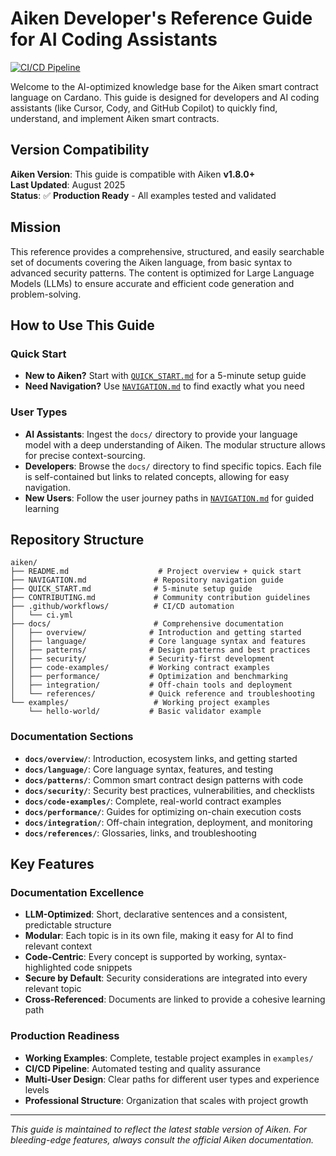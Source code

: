 # Aiken Developer's Reference Guide for AI Coding Assistants

[![CI/CD Pipeline](https://github.com/Jimmyh-world/Aiken-ref-guide/workflows/CI/CD%20Pipeline/badge.svg)](https://github.com/Jimmyh-world/Aiken-ref-guide/actions)

Welcome to the AI-optimized knowledge base for the Aiken smart contract language on Cardano. This guide is designed for developers and AI coding assistants (like Cursor, Cody, and GitHub Copilot) to quickly find, understand, and implement Aiken smart contracts.

## Version Compatibility

**Aiken Version**: This guide is compatible with Aiken **v1.8.0+**  
**Last Updated**: August 2025  
**Status**: ✅ **Production Ready** - All examples tested and validated

## Mission

This reference provides a comprehensive, structured, and easily searchable set of documents covering the Aiken language, from basic syntax to advanced security patterns. The content is optimized for Large Language Models (LLMs) to ensure accurate and efficient code generation and problem-solving.

## How to Use This Guide

### **Quick Start**

- **New to Aiken?** Start with [`QUICK_START.md`](QUICK_START.md) for a 5-minute setup guide
- **Need Navigation?** Use [`NAVIGATION.md`](NAVIGATION.md) to find exactly what you need

### **User Types**

- **AI Assistants**: Ingest the `docs/` directory to provide your language model with a deep understanding of Aiken. The modular structure allows for precise context-sourcing.
- **Developers**: Browse the `docs/` directory to find specific topics. Each file is self-contained but links to related concepts, allowing for easy navigation.
- **New Users**: Follow the user journey paths in [`NAVIGATION.md`](NAVIGATION.md) for guided learning

## Repository Structure

```
aiken/
├── README.md                    # Project overview + quick start
├── NAVIGATION.md               # Repository navigation guide
├── QUICK_START.md              # 5-minute setup guide
├── CONTRIBUTING.md             # Community contribution guidelines
├── .github/workflows/          # CI/CD automation
│   └── ci.yml
├── docs/                       # Comprehensive documentation
│   ├── overview/              # Introduction and getting started
│   ├── language/              # Core language syntax and features
│   ├── patterns/              # Design patterns and best practices
│   ├── security/              # Security-first development
│   ├── code-examples/         # Working contract examples
│   ├── performance/           # Optimization and benchmarking
│   ├── integration/           # Off-chain tools and deployment
│   └── references/            # Quick reference and troubleshooting
└── examples/                   # Working project examples
    └── hello-world/           # Basic validator example
```

### **Documentation Sections**

- **`docs/overview/`**: Introduction, ecosystem links, and getting started
- **`docs/language/`**: Core language syntax, features, and testing
- **`docs/patterns/`**: Common smart contract design patterns with code
- **`docs/security/`**: Security best practices, vulnerabilities, and checklists
- **`docs/code-examples/`**: Complete, real-world contract examples
- **`docs/performance/`**: Guides for optimizing on-chain execution costs
- **`docs/integration/`**: Off-chain integration, deployment, and monitoring
- **`docs/references/`**: Glossaries, links, and troubleshooting

## Key Features

### **Documentation Excellence**

- **LLM-Optimized**: Short, declarative sentences and a consistent, predictable structure
- **Modular**: Each topic is in its own file, making it easy for AI to find relevant context
- **Code-Centric**: Every concept is supported by working, syntax-highlighted code snippets
- **Secure by Default**: Security considerations are integrated into every relevant topic
- **Cross-Referenced**: Documents are linked to provide a cohesive learning path

### **Production Readiness**

- **Working Examples**: Complete, testable project examples in `examples/`
- **CI/CD Pipeline**: Automated testing and quality assurance
- **Multi-User Design**: Clear paths for different user types and experience levels
- **Professional Structure**: Organization that scales with project growth

---

_This guide is maintained to reflect the latest stable version of Aiken. For bleeding-edge features, always consult the official Aiken documentation._

